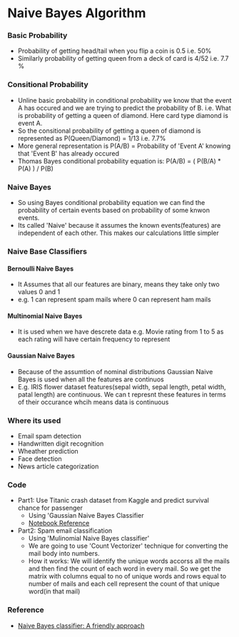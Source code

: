 # Naive Bayes Algorithm

### Basic Probability
* Probability of getting head/tail when you flip a coin is 0.5 i.e. 50%
* Similarly probability of getting queen from a deck of card is 4/52 i.e. 7.7 %

### Consitional Probability
* Unline basic probability in conditional probability we know that the event A has occured and we are trying to predict the probability of B. i.e. What is probability of getting a queen of diamond. Here card type diamond is event A.
* So the consitional probability of getting a queen of diamond is represented as P(Queen/Diamond) = 1/13 i.e. 7.7%
* More general representation is P(A/B) = Probability of 'Event A' knowing that 'Event B' has already occured
* Thomas Bayes conditional probability equation is:
  P(A/B) = ( P(B/A) * P(A) ) / P(B)

### Naive Bayes
* So using Bayes conditional probability equation we can find the probability of certain events based on probability of some knwon events.
* Its called 'Naive' because it assumes the known events(features) are independent of each other. This makes our calculations little simpler

### Naive Base Classifiers
  #### Bernoulli Naive Bayes
  * It Assumes that all our features are binary, means they take only two values 0 and 1
  * e.g. 1 can represent spam mails where 0 can represent ham mails
  
  #### Multinomial Naive Bayes
  * It is used when we have descrete data e.g. Movie rating from 1 to 5 as each rating will have certain frequency to represent
  
  #### Gaussian Naive Bayes
  * Because of the assumtion of nominal distributions Gaussian Naive Bayes is used when all the features are continuos
  * E.g. IRIS flower dataset features(sepal width, sepal length, petal width, patal length) are continuous. We can t represnt these features in terms of their occurance whcih means data is continuous

### Where its used
* Email spam detection
* Handwritten digit recognition
* Wheather prediction
* Face detection
* News article categorization

### Code
* Part1: Use Titanic crash dataset from Kaggle and predict survival chance for passenger
  * Using 'Gaussian Naive Bayes Classifier  
  * [Notebook Reference](/Naive_Bayes_Part1.ipynb)
* Part2: Spam email classification
  * Using 'Mulinomial Naive Bayes classifier'
  * We are going to use 'Count Vectorizer' technique for converting the mail body into numbers.
  * How it works: We will identify the unique words accorss all the mails and then find the count of each word in every mail. So we get the matrix with columns equal to no of unique words and rows equal to number of mails and each cell represent the count of that unique word(in that mail)

### Reference
* [Naive Bayes classifier: A friendly approach](https://youtu.be/Q8l0Vip5YUw)

